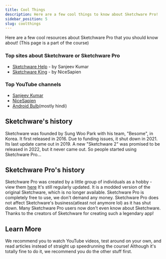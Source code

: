 ```yaml
---
title: Cool Things
description: Here are a few cool things to know about Sketchware Pro!
sidebar_position: 5
slug: coolthings
---
```


Here are a few cool resources about Sketchware Pro that you should know about!
(This page is a part of the course)

### Top sites about Sketchware or Sketchware Pro
- [Sketchware Help](https://sketchwarehelp.com) - by Sanjeev Kumar
- [Sketchware King](https://sketchwareking.blogspot.com) - by NiceSapien

### Top YouTube channels
- [Sanjeev Kumar](https://www.youtube.com/@sketchwarehelp)
- [NiceSapien](https://www.youtube.com/nicesapien)
- [Android Bulb](https://www.youtube.com/@AndroidBulb)(mostly hindi)

## Sketchware's history
Sketchware was founded by Sung Woo Park with his team, "Besome", in Korea. It first released in 2016. Due to funding issues, it shut down in 2021. Its last update came out in 2019. A new "Sketchware 2" was promised to be released in 2022, but it never came out. So people started using Sketchware Pro...

## Sketchware Pro's history
Sketchware Pro was created by a little group of individuals as a hobby - view them [here](https://sketchware.pro/team)
It's still regularly updated. It is a modded version of the original Sketchware, which is no longer available.  Sketchware Pro is completely free to use, we don't demand any money. Sketchware Pro does not affect Sketchware's business(atleast not anymore lol) as it has shut down. Many Sketchware Pro users now don't even know about Sketchware. Thanks to the creators of Sketchware for creating such a legendary app!

## Learn More
We recommend you to watch YouTube videos, test around on your own, and read articles instead of straight up speedrunning the course! Although it's totally fine to do it, we recommend you do the other stuff first.